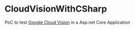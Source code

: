 # CloudVisionWithCSharp
PoC to test [Google Cloud Vision](https://www.googleadservices.com/pagead/aclk?sa=L&ai=DChcSEwjfisGRjI3hAhUWCJEKHQ8EB4gYABAAGgJjZQ&ohost=www.google.com&cid=CAESEeD2JU-tTJQetFIof8JA-CR5&sig=AOD64_2Ihd0Y6uZYr7huHzLpGlk0OWcZEg&q=&ved=2ahUKEwjA6LqRjI3hAhVaD7kGHZI5DkcQ0Qx6BAgGEAE&adurl=) in a Asp.net Core Application
